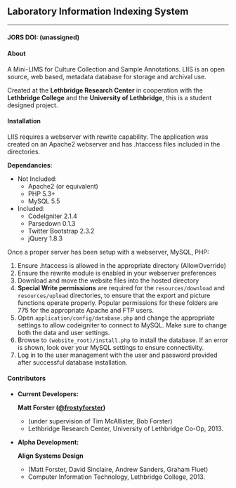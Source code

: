 ## Laboratory Information Indexing System
-----------------------------------------
#### JORS DOI: (unassigned)

#### About

A Mini-LIMS for Culture Collection and Sample Annotations.
LIIS is an open source, web based, metadata database for storage and archival use.

Created at the **Lethbridge Research Center** in cooperation with the **Lethbridge College** and the **University of Lethbridge**, this is a student designed project.


#### Installation

LIIS requires a webserver with rewrite capability. The application was created on an Apache2 webserver and has .htaccess files included in the directories.

**Dependancies**:
- Not Included:
	* Apache2 (or equivalent) 
	* PHP 5.3+
	* MySQL 5.5
- Included:
	* CodeIgniter 2.1.4 
	* Parsedown 0.1.3
	* Twitter Bootstrap 2.3.2
	* jQuery 1.8.3

Once a proper server has been setup with a webserver, MySQL, PHP:

1. Ensure .htaccess is allowed in the appropriate directory (AllowOverride)
2. Ensure the rewrite module is enabled in your webserver preferences
3. Download and move the website files into the hosted directory
4. **Special Write permissions** are required for the `resources/download` and `resources/upload` directories, to ensure that the export and picture functions operate properly. Popular permissions for these folders are 775 for the appropriate Apache and FTP users.
5. Open `application/config/database.php` and change the appropriate settings to allow codeigniter to connect to MySQL. Make sure to change both the data and user settings.
6. Browse to `(website_root)/install.php` to install the database. If an error is shown, look over your MySQL settings to ensure connectivity.
7. Log in to the user management with the user and password provided after successful database installation.

#### Contributors

* **Current Developers:**

	**Matt Forster ([@frostyforster][1])**

	* (under supervision of Tim McAllister, Bob Forster)
	* Lethbridge Research Center, University of Lethbridge Co-Op, 2013.
	
* **Alpha Development:**

	**Align Systems Design**

	* (Matt Forster, David Sinclaire, Andrew Sanders, Graham Fluet)
	* Computer Information Technology, Lethbridge College, 2013.

[1]: https://twitter.com/frostyforster
